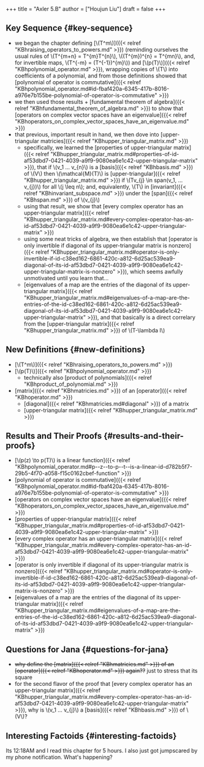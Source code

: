 +++
title = "Axler 5.B"
author = ["Houjun Liu"]
draft = false
+++

## Key Sequence {#key-sequence}

-   we began the chapter defining [\\(T^m\\)]({{< relref "KBhraising_operators_to_powers.md" >}}) (reminding ourselves the usual rules of \\(T^{m+n} = T^{m}T^{n}\\), \\((T^{m})^{n} = T^{mn}\\), and, for invertible maps, \\(T^{-m} = (T^{-1})^{m}\\)) and [\\(p(T)\\)]({{< relref "KBhpolynomial_operator.md" >}}), wrapping copies of \\(T\\) into coefficients of a polynomial, and from those definitions showed that [polynomial of operator is commutative]({{< relref "KBhpolynomial_operator.md#id-fbaf420a-6345-417b-8016-a976e7b155be-polynomial-of-operator-is-commutative" >}})
-   we then used those results + [fundamental theorem of algebra]({{< relref "KBhfundamental_theorem_of_algebra.md" >}}) to show that [operators on complex vector spaces have an eigenvalue]({{< relref "KBhoperators_on_complex_vector_spaces_have_an_eigenvalue.md" >}})
-   that previous, important result in hand, we then dove into [upper-triangular matricies]({{< relref "KBhupper_triangular_matrix.md" >}})
    -   specifically, we learned the [properties of upper-triangular matrix]({{< relref "KBhupper_triangular_matrix.md#properties-of-id-af53dbd7-0421-4039-a9f9-9080ea6e1c42-upper-triangular-matrix" >}}), that if \\(v\_1 ... v\_{n}\\) is a [basis]({{< relref "KBhbasis.md" >}}) of \\(V\\) then \\(\mathcal{M}(T)\\) is [upper-triangular]({{< relref "KBhupper_triangular_matrix.md" >}}) if \\(Tv\_{j} \in span(v\_1, ... v\_{j})\\) for all \\(j \leq n\\); and, equivalently, \\(T\\) in [invariant]({{< relref "KBhinvariant_subspace.md" >}}) under the [span]({{< relref "KBhspan.md" >}}) of \\(v\_{j}\\)
    -   using that result, we show that [every complex operator has an upper-triangular matrix]({{< relref "KBhupper_triangular_matrix.md#every-complex-operator-has-an-id-af53dbd7-0421-4039-a9f9-9080ea6e1c42-upper-triangular-matrix" >}})
    -   using some neat tricks of algebra, we then establish that [operator is only invertible if diagonal of its upper-triangular matrix is nonzero]({{< relref "KBhupper_triangular_matrix.md#operator-is-only-invertible-if-id-c38ed162-6861-420c-a812-6d25ac539ea9-diagonal-of-its-id-af53dbd7-0421-4039-a9f9-9080ea6e1c42-upper-triangular-matrix-is-nonzero" >}}), which seems awfully unmotivated until you learn that...
    -   [eigenvalues of a map are the entries of the diagonal of its upper-triangular matrix]({{< relref "KBhupper_triangular_matrix.md#eigenvalues-of-a-map-are-the-entries-of-the-id-c38ed162-6861-420c-a812-6d25ac539ea9-diagonal-of-its-id-af53dbd7-0421-4039-a9f9-9080ea6e1c42-upper-triangular-matrix" >}}), and that basically is a direct correlary from the [upper-triangular matrix]({{< relref "KBhupper_triangular_matrix.md" >}}) of \\(T-\lambda I\\)


## New Definitions {#new-definitions}

-   [\\(T^m\\)]({{< relref "KBhraising_operators_to_powers.md" >}})
-   [\\(p(T)\\)]({{< relref "KBhpolynomial_operator.md" >}})
    -   technically also [product of polynomials]({{< relref "KBhproduct_of_polynomial.md" >}})
-   [matrix]({{< relref "KBhmatricies.md" >}}) of an [operator]({{< relref "KBhoperator.md" >}})
    -   [diagonal]({{< relref "KBhmatricies.md#diagonal" >}}) of a matrix
    -   [upper-triangular matrix]({{< relref "KBhupper_triangular_matrix.md" >}})


## Results and Their Proofs {#results-and-their-proofs}

-   [\\(p(z) \to p(T)\\) is a linear function]({{< relref "KBhpolynomial_operator.md#p--z--to-p--t--is-a-linear-id-d782b5f7-29b5-4f70-a058-f15c0162cbef-function" >}})
-   [polynomial of operator is commutative]({{< relref "KBhpolynomial_operator.md#id-fbaf420a-6345-417b-8016-a976e7b155be-polynomial-of-operator-is-commutative" >}})
-   [operators on complex vector spaces have an eigenvalue]({{< relref "KBhoperators_on_complex_vector_spaces_have_an_eigenvalue.md" >}})
-   [properties of upper-triangular matrix]({{< relref "KBhupper_triangular_matrix.md#properties-of-id-af53dbd7-0421-4039-a9f9-9080ea6e1c42-upper-triangular-matrix" >}})
-   [every complex operator has an upper-triangular matrix]({{< relref "KBhupper_triangular_matrix.md#every-complex-operator-has-an-id-af53dbd7-0421-4039-a9f9-9080ea6e1c42-upper-triangular-matrix" >}})
-   [operator is only invertible if diagonal of its upper-triangular matrix is nonzero]({{< relref "KBhupper_triangular_matrix.md#operator-is-only-invertible-if-id-c38ed162-6861-420c-a812-6d25ac539ea9-diagonal-of-its-id-af53dbd7-0421-4039-a9f9-9080ea6e1c42-upper-triangular-matrix-is-nonzero" >}})
-   [eigenvalues of a map are the entries of the diagonal of its upper-triangular matrix]({{< relref "KBhupper_triangular_matrix.md#eigenvalues-of-a-map-are-the-entries-of-the-id-c38ed162-6861-420c-a812-6d25ac539ea9-diagonal-of-its-id-af53dbd7-0421-4039-a9f9-9080ea6e1c42-upper-triangular-matrix" >}})


## Questions for Jana {#questions-for-jana}

-   ~~why define the [matrix]({{< relref "KBhmatricies.md" >}}) of an [operator]({{< relref "KBhoperator.md" >}}) again??~~ just to stress that its square
-   for the second flavor of the proof that [every complex operator has an upper-triangular matrix]({{< relref "KBhupper_triangular_matrix.md#every-complex-operator-has-an-id-af53dbd7-0421-4039-a9f9-9080ea6e1c42-upper-triangular-matrix" >}}), why is \\(v\_1 ... v\_{j}\\)  a [basis]({{< relref "KBhbasis.md" >}}) of \\(V\\)?


## Interesting Factoids {#interesting-factoids}

Its 12:18AM and I read this chapter for 5 hours. I also just got jumpscared by my phone notification. What's happening?